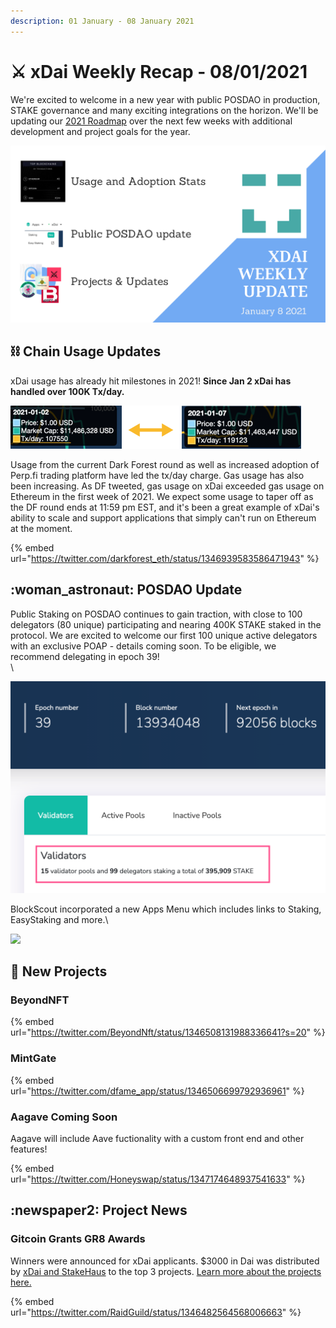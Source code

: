 ```yaml
---
description: 01 January - 08 January 2021
---
```


# ⚔️ xDai Weekly Recap - 08/01/2021

We're excited to welcome in a new year with public POSDAO in production, STAKE governance and many exciting integrations on the horizon. We'll be updating our [2021 Roadmap](../../../roadmap/) over the next few weeks with additional development and project goals for the year.&#x20;

![](<../../../../.gitbook/assets/Green and Black Modern Sales Marketing Presentation (23).png>)

## :chains: Chain Usage Updates

xDai usage has already hit milestones in 2021! **Since Jan 2 xDai has handled over 100K Tx/day.**

![](<../../../../.gitbook/assets/tx-day (1).png>)

Usage from the current Dark Forest round as well as increased adoption of Perp.fi trading platform have led the tx/day charge. Gas usage has also been increasing. As DF tweeted, gas usage on xDai exceeded gas usage on Ethereum in the first week of 2021. We expect some usage to taper off as the DF round ends at 11:59 pm EST, and it's been a great example of xDai's ability to scale and support applications that simply can't run on Ethereum at the moment.

{% embed url="https://twitter.com/darkforest_eth/status/1346939583586471943" %}

## :woman\_astronaut: POSDAO Update

Public Staking on POSDAO continues to gain traction, with close to 100 delegators (80 unique) participating and nearing 400K STAKE staked in the protocol.  We are excited to welcome our first 100 unique active delegators with an exclusive POAP - details coming soon. To be eligible, we recommend delegating in epoch 39!\
\


![](<../../../../.gitbook/assets/valids & dels.png>)

BlockScout incorporated a new Apps Menu which includes links to Staking, EasyStaking and more.\


![](../../../../.gitbook/assets/new-menu.png)

## :butterfly: New Projects

### BeyondNFT

{% embed url="https://twitter.com/BeyondNft/status/1346508131988336641?s=20" %}

### MintGate

{% embed url="https://twitter.com/dfame_app/status/1346506699792936961" %}

### Aagave Coming Soon

Aagave will include Aave fuctionality with a custom front end and other features!

{% embed url="https://twitter.com/Honeyswap/status/1347174648937541633" %}

## :newspaper2: Project News

### Gitcoin Grants GR8 Awards

Winners were announced for xDai applicants. $3000 in Dai was distributed by [xDai and StakeHaus](../../../project-spotlights/stakehaus.md) to the top 3 projects. [Learn more about the projects here.](../gr8-hackathon-results.md)

{% embed url="https://twitter.com/RaidGuild/status/1346482564568006663" %}







